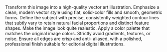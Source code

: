 Transform this image into a high-quality vector art illustration. Emphasize a clean, modern vector style using flat, solid-color fills and smooth, geometric forms. Define the subject with precise, consistently weighted contour lines that subtly vary to retain natural facial proportions and distinct feature shapes. Make the image look quite realestic. Apply a color palette that matches the original image colors. Strictly avoid gradients, textures, or noise. Ensure all edges are crisp and anti- aliased, with a polished, professional finish suitable for editorial digital illustrations.